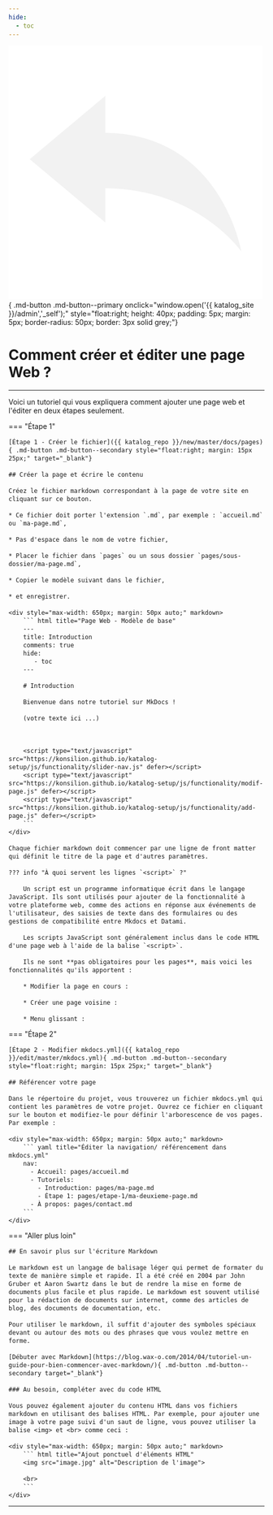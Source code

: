 ```yaml
---
hide:
  - toc
---
```


![Retour configuration](https://raw.githubusercontent.com/Konsilion/website/master/media/fleche-retour.png){ .md-button .md-button--primary onclick="window.open('{{ katalog_site }}/admin','_self');" style="float:right; height: 40px; padding: 5px; margin: 5px; border-radius: 50px; border: 3px solid grey;"}

# Comment créer et éditer une page Web ?

---

Voici un tutoriel qui vous expliquera comment ajouter une page web et l'éditer en deux étapes seulement.

=== "Étape 1"

    [Étape 1 - Créer le fichier]({{ katalog_repo }}/new/master/docs/pages){ .md-button .md-button--secondary style="float:right; margin: 15px 25px;" target="_blank"}

    ## Créer la page et écrire le contenu

    Créez le fichier markdown correspondant à la page de votre site en cliquant sur ce bouton. 

    * Ce fichier doit porter l'extension `.md`, par exemple : `accueil.md` ou `ma-page.md`,

    * Pas d'espace dans le nom de votre fichier,

    * Placer le fichier dans `pages` ou un sous dossier `pages/sous-dossier/ma-page.md`,

    * Copier le modèle suivant dans le fichier,
    
    * et enregistrer.

    <div style="max-width: 650px; margin: 50px auto;" markdown>
        ``` html title="Page Web - Modèle de base"
        ---
        title: Introduction
        comments: true
        hide:
           - toc
        ---

        # Introduction

        Bienvenue dans notre tutoriel sur MkDocs !

        (votre texte ici ...)



        <script type="text/javascript" src="https://konsilion.github.io/katalog-setup/js/functionality/slider-nav.js" defer></script>
        <script type="text/javascript" src="https://konsilion.github.io/katalog-setup/js/functionality/modif-page.js" defer></script> 
        <script type="text/javascript" src="https://konsilion.github.io/katalog-setup/js/functionality/add-page.js" defer></script>
        ```
    </div>

    Chaque fichier markdown doit commencer par une ligne de front matter qui définit le titre de la page et d'autres paramètres.

    ??? info "À quoi servent les lignes `<script>` ?"

        Un script est un programme informatique écrit dans le langage JavaScript. Ils sont utilisés pour ajouter de la fonctionnalité à votre plateforme web, comme des actions en réponse aux événements de l'utilisateur, des saisies de texte dans des formulaires ou des gestions de compatibilité entre Mkdocs et Datami.

        Les scripts JavaScript sont généralement inclus dans le code HTML d'une page web à l'aide de la balise `<script>`.

        Ils ne sont **pas obligatoires pour les pages**, mais voici les fonctionnalités qu'ils apportent :

        * Modifier la page en cours :

        * Créer une page voisine :

        * Menu glissant :

=== "Étape 2" 

    [Étape 2 - Modifier mkdocs.yml]({{ katalog_repo }}/edit/master/mkdocs.yml){ .md-button .md-button--secondary style="float:right; margin: 15px 25px;" target="_blank"}

    ## Référencer votre page

    Dans le répertoire du projet, vous trouverez un fichier mkdocs.yml qui contient les paramètres de votre projet. Ouvrez ce fichier en cliquant sur le bouton et modifiez-le pour définir l'arborescence de vos pages. Par exemple :

    <div style="max-width: 650px; margin: 50px auto;" markdown>
        ``` yaml title="Éditer la navigation/ référencement dans mkdocs.yml"
        nav:
          - Accueil: pages/accueil.md
          - Tutoriels:
            - Introduction: pages/ma-page.md
            - Étape 1: pages/etape-1/ma-deuxieme-page.md
          - À propos: pages/contact.md
        ```
    </div>

=== "Aller plus loin"

    ## En savoir plus sur l'écriture Markdown

    Le markdown est un langage de balisage léger qui permet de formater du texte de manière simple et rapide. Il a été créé en 2004 par John Gruber et Aaron Swartz dans le but de rendre la mise en forme de documents plus facile et plus rapide. Le markdown est souvent utilisé pour la rédaction de documents sur internet, comme des articles de blog, des documents de documentation, etc.

    Pour utiliser le markdown, il suffit d'ajouter des symboles spéciaux devant ou autour des mots ou des phrases que vous voulez mettre en forme.

    [Débuter avec Markdown](https://blog.wax-o.com/2014/04/tutoriel-un-guide-pour-bien-commencer-avec-markdown/){ .md-button .md-button--secondary target="_blank"}

    ### Au besoin, compléter avec du code HTML

    Vous pouvez également ajouter du contenu HTML dans vos fichiers markdown en utilisant des balises HTML. Par exemple, pour ajouter une image à votre page suivi d'un saut de ligne, vous pouvez utiliser la balise <img> et <br> comme ceci :

    <div style="max-width: 650px; margin: 50px auto;" markdown>
        ``` html title="Ajout ponctuel d'éléments HTML"
        <img src="image.jpg" alt="Description de l'image">

        <br>
        ```
    </div>

---

<script type="text/javascript" src="https://konsilion.github.io/katalog-setup/js/functionality/modif-page.js" defer></script>
